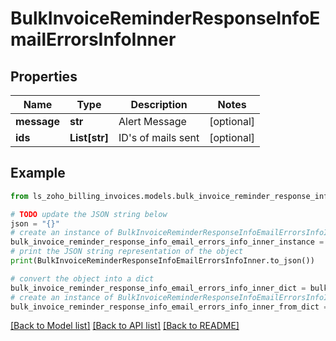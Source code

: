 # BulkInvoiceReminderResponseInfoEmailErrorsInfoInner


## Properties

Name | Type | Description | Notes
------------ | ------------- | ------------- | -------------
**message** | **str** | Alert Message | [optional] 
**ids** | **List[str]** | ID&#39;s of mails sent | [optional] 

## Example

```python
from ls_zoho_billing_invoices.models.bulk_invoice_reminder_response_info_email_errors_info_inner import BulkInvoiceReminderResponseInfoEmailErrorsInfoInner

# TODO update the JSON string below
json = "{}"
# create an instance of BulkInvoiceReminderResponseInfoEmailErrorsInfoInner from a JSON string
bulk_invoice_reminder_response_info_email_errors_info_inner_instance = BulkInvoiceReminderResponseInfoEmailErrorsInfoInner.from_json(json)
# print the JSON string representation of the object
print(BulkInvoiceReminderResponseInfoEmailErrorsInfoInner.to_json())

# convert the object into a dict
bulk_invoice_reminder_response_info_email_errors_info_inner_dict = bulk_invoice_reminder_response_info_email_errors_info_inner_instance.to_dict()
# create an instance of BulkInvoiceReminderResponseInfoEmailErrorsInfoInner from a dict
bulk_invoice_reminder_response_info_email_errors_info_inner_from_dict = BulkInvoiceReminderResponseInfoEmailErrorsInfoInner.from_dict(bulk_invoice_reminder_response_info_email_errors_info_inner_dict)
```
[[Back to Model list]](../README.md#documentation-for-models) [[Back to API list]](../README.md#documentation-for-api-endpoints) [[Back to README]](../README.md)


